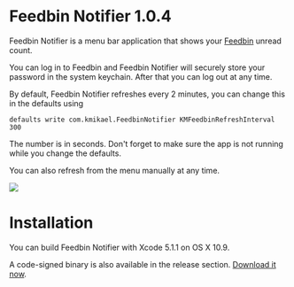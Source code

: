 # Feedbin Notifier 1.0.4

Feedbin Notifier is a menu bar application that shows your [Feedbin](https://feedbin.com) unread count.

You can log in to Feedbin and Feedbin Notifier will securely store your password in the system keychain.
After that you can log out at any time.

By default, Feedbin Notifier refreshes every 2 minutes, you can change this in the defaults using

    defaults write com.kmikael.FeedbinNotifier KMFeedbinRefreshInterval 300
    
The number is in seconds. Don't forget to make sure the app is not running while you change the defaults.

You can also refresh from the menu manually at any time.

![](http://f.cl.ly/items/3g2Q3Z3w361q3q2v0j2h/feedbin-notifier-screenshot.jpg)

# Installation

You can build Feedbin Notifier with Xcode 5.1.1 on OS X 10.9.

A code-signed binary is also available in the release section.
[Download it now](https://github.com/kmikael/FeedbinNotifier/releases/download/v1.0.4/FeedbinNotifier.zip).
